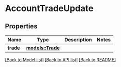 # AccountTradeUpdate

## Properties

Name | Type | Description | Notes
------------ | ------------- | ------------- | -------------
**trade** | [**models::Trade**](Trade.md) |  | 

[[Back to Model list]](../README.md#documentation-for-models) [[Back to API list]](../README.md#documentation-for-api-endpoints) [[Back to README]](../README.md)


